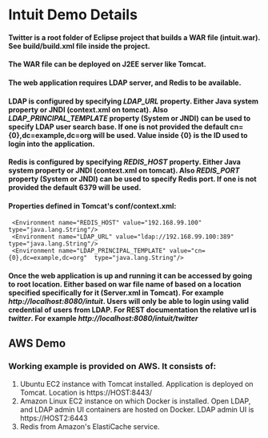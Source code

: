 # Intuit Demo Details

#### Twitter is a root folder of Eclipse project that builds a WAR file (<b>intuit.war</b>). See build/build.xml file inside the project.
#### The WAR file can be deployed on J2EE server like Tomcat.
#### The web application requires LDAP server, and Redis to be available.
#### LDAP is configured by specifying <b><i>LDAP_URL</i></b> property. Either Java system property or JNDI (context.xml on tomcat). Also <b><i>LDAP_PRINCIPAL_TEMPLATE</i></b> property (System or JNDI) can be used to specify LDAP user search base. If one is not provided the default <b>cn={0},dc=example,dc=org</b> will be used.  Value inside <b>{0}</b> is the ID used to login into the application.
#### Redis is configured by specifying <b><i>REDIS_HOST</i></b> property. Either  Java system property or JNDI (context.xml on tomcat).  Also <b><i>REDIS_PORT</i></b> property (System or JNDI) can be used to specify Redis port. If one is not provided the default <b>6379</b> will be used. 
#### Properties defined in Tomcat's conf/context.xml:
     <Environment name="REDIS_HOST" value="192.168.99.100" type="java.lang.String"/> 	
     <Environment name="LDAP_URL" value="ldap://192.168.99.100:389"  type="java.lang.String"/>
     <Environment name="LDAP_PRINCIPAL_TEMPLATE" value="cn={0},dc=example,dc=org"  type="java.lang.String"/>
#### Once the web application is up and running it can be accessed by going to root location. Either based on war file name of based on a location specified specifically for it (Server.xml in Tomcat).  For example <i>http://localhost:8080/intuit</i>. Users will only be able to login using valid credential of users from LDAP.  For REST documentation the relative url is <i>twitter</i>. For example  <i>http://localhost:8080/intuit/twitter</i>

## AWS Demo

### Working example is provided on AWS. It consists of:
1. Ubuntu EC2 instance with Tomcat installed. Application is deployed on Tomcat.  Location is https://HOST:8443/
2. Amazon Linux EC2 instance on which Docker is installed. Open LDAP, and LDAP admin UI containers are hosted on Docker.  LDAP admin UI is https://HOST2:6443
3. Redis from Amazon's ElastiCache service.

